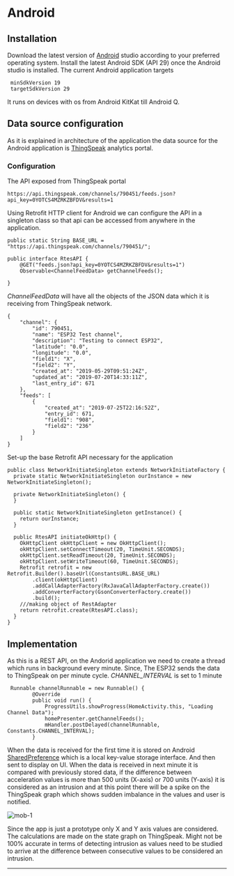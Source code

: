 # Android

## Installation

Download the latest version of [Android] studio according to your preferred operating system. Install the latest Android SDK (API 29) once the Android studio is installed. 
The current Android application targets
```
 minSdkVersion 19
 targetSdkVersion 29
```
It runs on devices with os from Android KitKat till Android Q.

## Data source configuration
As it is explained in architecture of the application the data source for the Android application is [ThingSpeak] analytics portal.

### Configuration
The API exposed from ThingSpeak portal
```
https://api.thingspeak.com/channels/790451/feeds.json?api_key=0YOTCS4MZRKZBFDV&results=1
```

Using Retrofit HTTP client for Android we can configure the API in a singleton class so that api can be accessed from anywhere in the application.

```
public static String BASE_URL = "https://api.thingspeak.com/channels/790451/";
```

```
public interface RtesAPI {
    @GET("feeds.json?api_key=0YOTCS4MZRKZBFDV&results=1")
    Observable<ChannelFeedData> getChannelFeeds();

}
```

_ChannelFeedData_ will have all the objects of the JSON data which it is receiving from ThingSpeak network.

```
{
    "channel": {
        "id": 790451,
        "name": "ESP32 Test channel",
        "description": "Testing to connect ESP32",
        "latitude": "0.0",
        "longitude": "0.0",
        "field1": "X",
        "field2": "Y",
        "created_at": "2019-05-29T09:51:24Z",
        "updated_at": "2019-07-20T14:33:11Z",
        "last_entry_id": 671
    },
    "feeds": [
        {
            "created_at": "2019-07-25T22:16:52Z",
            "entry_id": 671,
            "field1": "908",
            "field2": "236"
        }
    ]
}
```

Set-up the base Retrofit API necessary for the application

```
public class NetworkInitiateSingleton extends NetworkInitiateFactory {
  private static NetworkInitiateSingleton ourInstance = new NetworkInitiateSingleton();

  private NetworkInitiateSingleton() {
  }

  public static NetworkInitiateSingleton getInstance() {
    return ourInstance;
  }

  public RtesAPI initiateOkHttp() {
    OkHttpClient okHttpClient = new OkHttpClient();
    okHttpClient.setConnectTimeout(20, TimeUnit.SECONDS);
    okHttpClient.setReadTimeout(20, TimeUnit.SECONDS);
    okHttpClient.setWriteTimeout(60, TimeUnit.SECONDS);
    Retrofit retrofit = new Retrofit.Builder().baseUrl(ConstantsURL.BASE_URL)
        .client(okHttpClient)
        .addCallAdapterFactory(RxJavaCallAdapterFactory.create())
        .addConverterFactory(GsonConverterFactory.create())
        .build();
    ///making object of RestAdapter
    return retrofit.create(RtesAPI.class);
  }
}
```

## Implementation

As this is a REST API, on the Andorid application we need to create a thread which runs in background every minute. Since, The ESP32 sends the data to ThingSpeak on per minute cycle. _CHANNEL_INTERVAL_ is set to 1 minute

```
 Runnable channelRunnable = new Runnable() {
        @Override
        public void run() {
            ProgressUtils.showProgress(HomeActivity.this, "Loading Channel Data");
            homePresenter.getChannelFeeds();
            mHandler.postDelayed(channelRunnable,  Constants.CHANNEL_INTERVAL);
        }
 ```
 
When the data is received for the first time it is stored on Android [SharedPreference] which is a local key-value storage interface.
And then sent to display on UI. When the data is received in next minute it is compared with previously stored data, if the difference between  acceleration values is more than 500 units (X-axis) or 700 units (Y-axis) it is considered as an intrusion and at this point there will be a spike on the ThingSpeak graph which shows sudden imbalance in the values and user is notified.

![mob-1]

Since the app is just a prototype only X and Y axis values are considered. The calculations are made on the state graph on ThingSpeak.
Might not be 100% accurate in terms of detecting intrusion as values need to be studied to arrive at the difference between consecutive values to be considered an intrusion.


----


[//]: # (These are reference links used in the body of this note and get stripped out when the markdown processor does its job. There is no need to format nicely because it shouldn't be seen. Thanks SO - http://stackoverflow.com/questions/4823468/store-comments-in-markdown-syntax)


   [Android]: <https://developer.android.com/studio>
   [ThingSpeak]: <https://thingspeak.com>
   [Retrofit]: <https://square.github.io/retrofit/>
   [SharedPreference]: <https://developer.android.com/reference/android/content/SharedPreferences>
   [mob-1]: <https://user-images.githubusercontent.com/10976047/62008036-02462a00-b155-11e9-98e4-8bc8e68b0f5a.PNG>

   [nr-6]: <https://user-images.githubusercontent.com/10976047/61996321-5ab4f300-b093-11e9-82b9-58edbf451421.png>
   [nr-7]: <https://user-images.githubusercontent.com/10976047/61995874-3276c580-b08e-11e9-99a5-8e84b7d61cd2.PNG>
   [nr-8]: <https://user-images.githubusercontent.com/10976047/61995884-3e628780-b08e-11e9-8792-5335720c817b.PNG>
   [flows]: <https://github.com/ambinabhi/IntrusionDetection/blob/master/Code/Node-RED%20flows/flows.json>
   [nr-9]: <https://user-images.githubusercontent.com/10976047/61996163-846d1a80-b091-11e9-9fb1-a9727958e478.PNG>
   [nr-10]: <https://user-images.githubusercontent.com/10976047/61996185-cdbd6a00-b091-11e9-9b65-5cd7816b9885.PNG>
   [nr-11]: <https://user-images.githubusercontent.com/10976047/61996185-cdbd6a00-b091-11e9-9b65-5cd7816b9885.PNG>
   [nr-12]: <https://user-images.githubusercontent.com/10976047/61996213-25f46c00-b092-11e9-9b88-c5156c96eb3b.PNG>
   [nr-13]: <https://user-images.githubusercontent.com/10976047/62005208-14fa3800-b130-11e9-80e3-77e73a9c8ba2.PNG>
